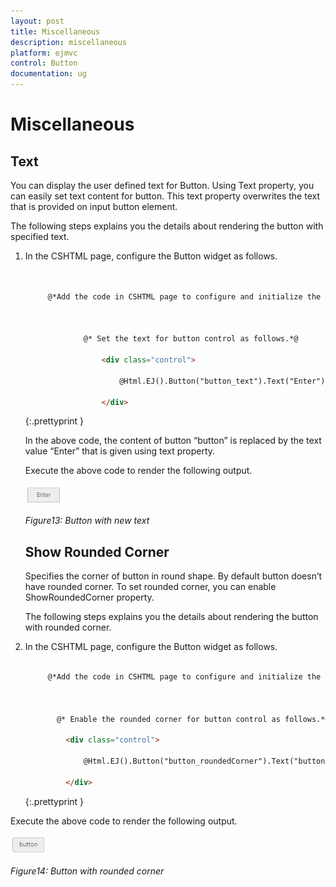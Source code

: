 ```yaml
---
layout: post
title: Miscellaneous
description: miscellaneous
platform: ejmvc
control: Button
documentation: ug
---
```


# Miscellaneous

## Text

You can display the user defined text for Button. Using Text property, you can easily set text content for button. This text property overwrites the text that is provided on input button element.

The following steps explains you the details about rendering the button with specified text.

1. In the CSHTML page, configure the Button widget as follows.


   ~~~ html


		@*Add the code in CSHTML page to configure and initialize the control*@



				@* Set the text for button control as follows.*@

					<div class="control">

						@Html.EJ().Button("button_text").Text("Enter").Size(ButtonSize.Mini)

					</div>

   ~~~
   {:.prettyprint }
   
	In the above code, the content of button “button” is replaced by the text value “Enter” that is given using text property.

	Execute the above code to render the following output.

	![](Miscellaneous_images/Miscellaneous_img1.png)

	_Figure13: Button with new text_

   ## Show Rounded Corner

      Specifies the corner of button in round shape. By default button doesn’t have rounded corner. To set rounded corner, you can enable ShowRoundedCorner property.

      The following steps explains you the details about rendering the button with rounded corner.

2. In the CSHTML page, configure the Button widget as follows.

   ~~~ html

		@*Add the code in CSHTML page to configure and initialize the control*@



		  @* Enable the rounded corner for button control as follows.*@

			<div class="control">

				@Html.EJ().Button("button_roundedCorner").Text("button").Size(ButtonSize.Mini).ShowRoundedCorner(true)

			</div>


   ~~~
   {:.prettyprint }

Execute the above code to render the following output.

![](Miscellaneous_images/Miscellaneous_img2.png)


_Figure14: Button with rounded corner_



